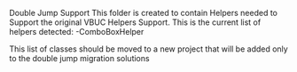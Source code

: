 Double Jump Support
This folder is created to contain Helpers needed to Support the original VBUC Helpers Support.
This is the current list of helpers detected:
    -ComboBoxHelper

This list of classes should be moved to a new project that will be added only to the double jump migration solutions
